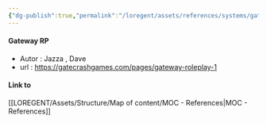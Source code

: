 ```yaml
---
{"dg-publish":true,"permalink":"/loregent/assets/references/systems/gateway-rp/","noteIcon":""}
---
```


#### Gateway RP
- Autor : Jazza , Dave
- url : https://gatecrashgames.com/pages/gateway-roleplay-1

#### Link to

[[LOREGENT/Assets/Structure/Map of content/MOC - References\|MOC - References]]